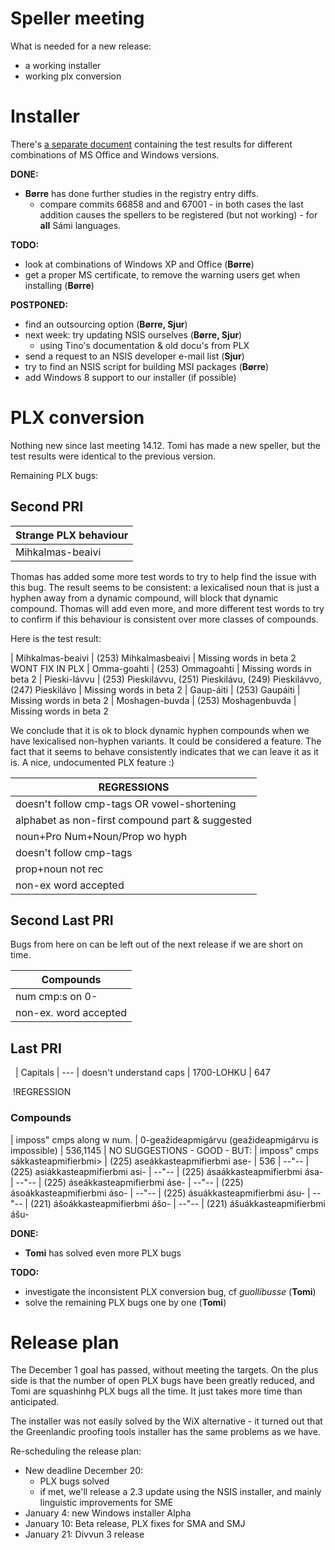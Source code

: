 # Speller meeting

What is needed for a new release:
* a working installer
* working plx conversion

# Installer

There's [a separate document](WindowsInstallationTest.html) containing the test results for different combinations of MS Office and Windows  versions.

**DONE:**
* **Børre** has done further studies in the registry entry diffs.
    - compare commits 66858 and and 67001 - in both cases the last addition causes the spellers to be registered (but not working) - for **all** Sámi languages.

**TODO:**
* look at combinations of Windows XP and Office (**Børre**)
* get a proper MS certificate, to remove the warning users get when installing (**Børre**)

**POSTPONED:**
* find an outsourcing option (**Børre, Sjur**)
* next week: try updating NSIS ourselves (**Børre, Sjur**)
    - using Tino's documentation & old docu's from PLX
* send a request to an NSIS developer e-mail list (**Sjur**)
* try to find an NSIS script for building MSI packages (**Børre**)
* add Windows 8 support to our installer (if possible)

# PLX conversion

Nothing new since last meeting 14.12. Tomi has made a new speller, but the test results were identical to the previous version.

Remaining PLX bugs:

## Second PRI

|   Strange PLX behaviour
| ---
| Mihkalmas-beaivi | 593

Thomas has added some more test words to try to help find the issue with this bug. The result seems to be consistent: a lexicalised noun that is just a hyphen away from a dynamic compound, will block that dynamic compound. Thomas will add even more, and more different test words to try to confirm if this behaviour is consistent over more classes of compounds.

Here is the test result:

|  Mihkalmas-beaivi	| (253) Mihkalmasbeaivi | Missing words in beta 2 WONT FIX IN PLX
|  Omma-goahti		| (253) Ommagoahti      | Missing words in beta 2
|  Pieski-lávvu		| (253) Pieskilávvu, (251) Pieskilávu, (249) Pieskilávvo, (247) Pieskilávo | Missing words in beta 2
|  Gaup-áiti			| (253) Gaupáiti        | Missing words in beta 2
|  Moshagen-buvda	| (253) Moshagenbuvda   | Missing words in beta 2

We conclude that it is ok to block dynamic hyphen compounds when we have lexicalised non-hyphen variants. It could be considered a feature. The fact that it seems to behave consistently indicates that we can leave it as it is. A nice, undocumented PLX feature :)

|  REGRESSIONS
| ---
|  doesn't follow cmp-tags OR vowel-shortening     | searvipresideanta > searvepresideanta, sámediggepresideanta Sámediggeáirrasin | 489
|  alphabet as non-first compound part & suggested | CV-s                        | 913
|  noun+Pro Num+Noun/Prop wo hyph                  | máliSoussiid, guovttiolbmo  | 397,461,642,721,804,805
|  doesn't follow cmp-tags                         | ránubiellu > rátnobiellu beavddeguorra	> beavdeguorra | 489,535,539,604
|  prop+noun not rec                               | Koskivuori-plánenreaiddut   | 611,633
|  non-ex word accepted                            | loahpet, duvnnii, njealjat  | 909,962,1143

## Second Last PRI

Bugs from here on can be left out of the next release if we are short on time.

|  Compounds
| ---
|  num cmp:s on 0-                   | 051-nummarat                                         | 631
|  non-ex. word accepted             | saame                                                | 658

## Last PRI

 
|  Capitals
| ---
|  doesn't understand caps   | 1700-LOHKU                    | 647

 !REGRESSION
### Compounds
|  imposs" cmps along w num.         | 0-geažideapmigárvu (geažideapmigárvu is impossible) | 536,1145 | NO SUGGESTIONS - GOOD - BUT:
|  imposs" cmps sákkasteapmifierbmi>	| (225) aseákkasteapmifierbmi		ase-              | 536
|  --"--                             | (225) asiákkasteapmifierbmi		asi-
|  --"--                             | (225) ásaákkasteapmifierbmi		ása-
|  --"--                             | (225) áseákkasteapmifierbmi		áse-
|  --"--                             | (225) ásoákkasteapmifierbmi		áso-
|  --"--                             | (225) ásuákkasteapmifierbmi		ásu-
|  --"--                             | (221) ášoákkasteapmifierbmi		ášo-
|  --"--                             | (221) ášuákkasteapmifierbmi		ášu-

**DONE:**
* **Tomi** has solved even more PLX bugs

**TODO:**
* investigate the inconsistent PLX conversion bug, cf *guollibusse* (**Tomi**)
* solve the remaining PLX bugs one by one (**Tomi**)

# Release plan

The December 1 goal has passed, without meeting the targets. On the plus side is that the number of open PLX bugs have been greatly reduced, and Tomi are squashinhg PLX bugs all the time. It just takes more time than anticipated.

The installer was not easily solved by the WiX alternative - it turned out that the Greenlandic proofing tools installer has the same problems as we have.

Re-scheduling the release plan:

* New deadline December 20:
    - PLX bugs solved
    - if met, we'll release a 2.3 update using the NSIS installer, and mainly linguistic improvements for SME
* January 4: new Windows installer Alpha
* January 10: Beta release, PLX fixes for SMA and SMJ
* January 21: Divvun 3 release
